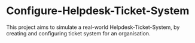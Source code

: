 # Configure-Helpdesk-Ticket-System
This project aims to simulate a real-world Helpdesk-Ticket-System, by creating and configuring ticket system for an organisation. 
